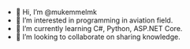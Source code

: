 - 👋 Hi, I’m @mukemmelmk
- 👀 I’m interested in programming in aviation field.
- 🌱 I’m currently learning C#, Python, ASP.NET Core.
- 💞️ I’m looking to collaborate on sharing knowledge.

<!---
mukemmelmk/mukemmelmk is a ✨ special ✨ repository because its `README.md` (this file) appears on your GitHub profile.
You can click the Preview link to take a look at your changes.
--->
